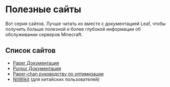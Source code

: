 # Полезные сайты
Вот серия сайтов. Лучше читать их вместе с документацией Leaf, чтобы получить больше полезной и более глубокой информации об обслуживании серверов Minecraft.

## Список сайтов
- [Paper Документация](https://docs.papermc.io/paper)
- [Purpur Документация](https://purpurmc.org/docs/purpur/)
- [Paper-chan руководству по оптимизации](https://paper-chan.moe/paper-optimization/)
- [NitWikit](https://nitwikit.8aka.org/) (для китайских пользователей)
